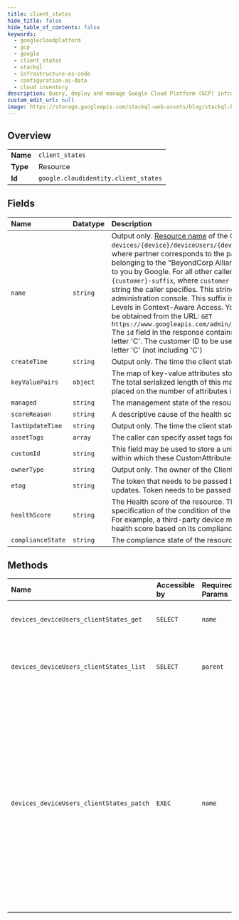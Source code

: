 ```yaml
---
title: client_states
hide_title: false
hide_table_of_contents: false
keywords:
  - googlecloudplatform
  - gcp
  - google
  - client_states
  - stackql
  - infrastructure-as-code
  - configuration-as-data
  - cloud inventory
description: Query, deploy and manage Google Cloud Platform (GCP) infrastructure and resources using SQL
custom_edit_url: null
image: https://storage.googleapis.com/stackql-web-assets/blog/stackql-blog-post-featured-image.png
---
```

  
    

## Overview
<table><tbody>
<tr><td><b>Name</b></td><td><code>client_states</code></td></tr>
<tr><td><b>Type</b></td><td>Resource</td></tr>
<tr><td><b>Id</b></td><td><code>google.cloudidentity.client_states</code></td></tr>
</tbody></table>

## Fields
| Name | Datatype | Description |
|:-----|:---------|:------------|
| `name` | `string` | Output only. [Resource name](https://cloud.google.com/apis/design/resource_names) of the ClientState in format: `devices/{device}/deviceUsers/{device_user}/clientState/{partner}`, where partner corresponds to the partner storing the data. For partners belonging to the "BeyondCorp Alliance", this is the partner ID specified to you by Google. For all other callers, this is a string of the form: `{customer}-suffix`, where `customer` is your customer ID. The *suffix* is any string the caller specifies. This string will be displayed verbatim in the administration console. This suffix is used in setting up Custom Access Levels in Context-Aware Access. Your organization's customer ID can be obtained from the URL: `GET https://www.googleapis.com/admin/directory/v1/customers/my_customer` The `id` field in the response contains the customer ID starting with the letter 'C'. The customer ID to be used in this API is the string after the letter 'C' (not including 'C') |
| `createTime` | `string` | Output only. The time the client state data was created. |
| `keyValuePairs` | `object` | The map of key-value attributes stored by callers specific to a device. The total serialized length of this map may not exceed 10KB. No limit is placed on the number of attributes in a map. |
| `managed` | `string` | The management state of the resource as specified by the API client. |
| `scoreReason` | `string` | A descriptive cause of the health score. |
| `lastUpdateTime` | `string` | Output only. The time the client state data was last updated. |
| `assetTags` | `array` | The caller can specify asset tags for this resource |
| `customId` | `string` | This field may be used to store a unique identifier for the API resource within which these CustomAttributes are a field. |
| `ownerType` | `string` | Output only. The owner of the ClientState |
| `etag` | `string` | The token that needs to be passed back for concurrency control in updates. Token needs to be passed back in UpdateRequest |
| `healthScore` | `string` | The Health score of the resource. The Health score is the callers specification of the condition of the device from a usability point of view. For example, a third-party device management provider may specify a health score based on its compliance with organizational policies. |
| `complianceState` | `string` | The compliance state of the resource as specified by the API client. |
## Methods
| Name | Accessible by | Required Params | Description |
|:-----|:--------------|:----------------|:------------|
| `devices_deviceUsers_clientStates_get` | `SELECT` | `name` | Gets the client state for the device user |
| `devices_deviceUsers_clientStates_list` | `SELECT` | `parent` | Lists the client states for the given search query. |
| `devices_deviceUsers_clientStates_patch` | `EXEC` | `name` | Updates the client state for the device user **Note**: This method is available only to customers who have one of the following SKUs: Enterprise Standard, Enterprise Plus, Enterprise for Education, and Cloud Identity Premium |
